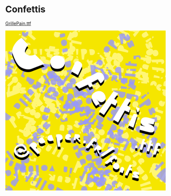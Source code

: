 # Confettis

[GrillePain.ttf](GrillePain.ttf?raw=true)

![Confettis.ttf](https://github.com/Theaustudio/Paaper-typo/blob/main/Confettis/Confettis.png?raw=true)
